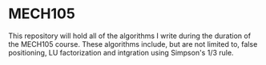# MECH105
This repository will hold all of the algorithms I write during the duration of the MECH105 course.
These algorithms include, but are not limited to, false positioning, LU factorization and intgration using Simpson's 1/3 rule.
